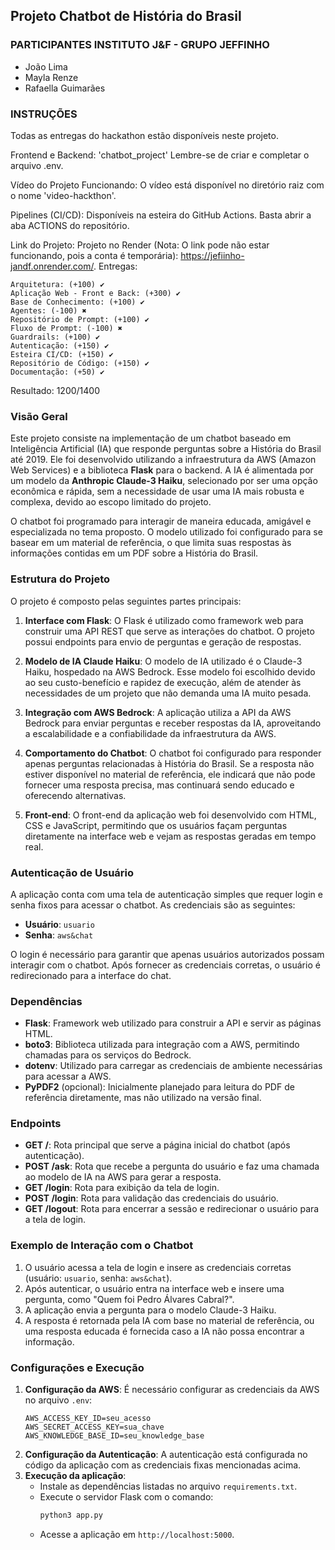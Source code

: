 ## Projeto Chatbot de História do Brasil

### PARTICIPANTES INSTITUTO J&F - GRUPO JEFFINHO
- João Lima
- Mayla Renze
- Rafaella Guimarães

### INSTRUÇÕES

Todas as entregas do hackathon estão disponíveis neste projeto.

Frontend e Backend: 'chatbot_project'
Lembre-se de criar e completar o arquivo .env.

Vídeo do Projeto Funcionando: O vídeo está disponível no diretório raiz com o nome 'video-hackthon'.

Pipelines (CI/CD): Disponíveis na esteira do GitHub Actions. Basta abrir a aba ACTIONS do repositório.

Link do Projeto: Projeto no Render (Nota: O link pode não estar funcionando, pois a conta é temporária): https://jefiinho-jandf.onrender.com/.
Entregas:

    Arquitetura: (+100) ✔️
    Aplicação Web - Front e Back: (+300) ✔️
    Base de Conhecimento: (+100) ✔️
    Agentes: (-100) ✖️
    Repositório de Prompt: (+100) ✔️
    Fluxo de Prompt: (-100) ✖️
    Guardrails: (+100) ✔️
    Autenticação: (+150) ✔️
    Esteira CI/CD: (+150) ✔️
    Repositório de Código: (+150) ✔️
    Documentação: (+50) ✔️

Resultado: 1200/1400

### Visão Geral

Este projeto consiste na implementação de um chatbot baseado em Inteligência Artificial (IA) que responde perguntas sobre a História do Brasil até 2019. Ele foi desenvolvido utilizando a infraestrutura da AWS (Amazon Web Services) e a biblioteca **Flask** para o backend. A IA é alimentada por um modelo da **Anthropic Claude-3 Haiku**, selecionado por ser uma opção econômica e rápida, sem a necessidade de usar uma IA mais robusta e complexa, devido ao escopo limitado do projeto.

O chatbot foi programado para interagir de maneira educada, amigável e especializada no tema proposto. O modelo utilizado foi configurado para se basear em um material de referência, o que limita suas respostas às informações contidas em um PDF sobre a História do Brasil.

### Estrutura do Projeto

O projeto é composto pelas seguintes partes principais:

1. **Interface com Flask**: O Flask é utilizado como framework web para construir uma API REST que serve as interações do chatbot. O projeto possui endpoints para envio de perguntas e geração de respostas.

2. **Modelo de IA Claude Haiku**: O modelo de IA utilizado é o Claude-3 Haiku, hospedado na AWS Bedrock. Esse modelo foi escolhido devido ao seu custo-benefício e rapidez de execução, além de atender às necessidades de um projeto que não demanda uma IA muito pesada.

3. **Integração com AWS Bedrock**: A aplicação utiliza a API da AWS Bedrock para enviar perguntas e receber respostas da IA, aproveitando a escalabilidade e a confiabilidade da infraestrutura da AWS.

4. **Comportamento do Chatbot**: O chatbot foi configurado para responder apenas perguntas relacionadas à História do Brasil. Se a resposta não estiver disponível no material de referência, ele indicará que não pode fornecer uma resposta precisa, mas continuará sendo educado e oferecendo alternativas.

5. **Front-end**: O front-end da aplicação web foi desenvolvido com HTML, CSS e JavaScript, permitindo que os usuários façam perguntas diretamente na interface web e vejam as respostas geradas em tempo real.

### Autenticação de Usuário

A aplicação conta com uma tela de autenticação simples que requer login e senha fixos para acessar o chatbot. As credenciais são as seguintes:

- **Usuário**: `usuario`
- **Senha**: `aws&chat`

O login é necessário para garantir que apenas usuários autorizados possam interagir com o chatbot. Após fornecer as credenciais corretas, o usuário é redirecionado para a interface do chat.

### Dependências

- **Flask**: Framework web utilizado para construir a API e servir as páginas HTML.
- **boto3**: Biblioteca utilizada para integração com a AWS, permitindo chamadas para os serviços do Bedrock.
- **dotenv**: Utilizado para carregar as credenciais de ambiente necessárias para acessar a AWS.
- **PyPDF2** (opcional): Inicialmente planejado para leitura do PDF de referência diretamente, mas não utilizado na versão final.

### Endpoints

- **GET /**: Rota principal que serve a página inicial do chatbot (após autenticação).
- **POST /ask**: Rota que recebe a pergunta do usuário e faz uma chamada ao modelo de IA na AWS para gerar a resposta.
- **GET /login**: Rota para exibição da tela de login.
- **POST /login**: Rota para validação das credenciais do usuário.
- **GET /logout**: Rota para encerrar a sessão e redirecionar o usuário para a tela de login.

### Exemplo de Interação com o Chatbot

1. O usuário acessa a tela de login e insere as credenciais corretas (usuário: `usuario`, senha: `aws&chat`).
2. Após autenticar, o usuário entra na interface web e insere uma pergunta, como "Quem foi Pedro Álvares Cabral?".
3. A aplicação envia a pergunta para o modelo Claude-3 Haiku.
4. A resposta é retornada pela IA com base no material de referência, ou uma resposta educada é fornecida caso a IA não possa encontrar a informação.

### Configurações e Execução

1. **Configuração da AWS**: É necessário configurar as credenciais da AWS no arquivo `.env`:
   ```
   AWS_ACCESS_KEY_ID=seu_acesso
   AWS_SECRET_ACCESS_KEY=sua_chave
   AWS_KNOWLEDGE_BASE_ID=seu_knowledge_base
   ```
2. **Configuração da Autenticação**: A autenticação está configurada no código da aplicação com as credenciais fixas mencionadas acima.
3. **Execução da aplicação**:
   - Instale as dependências listadas no arquivo `requirements.txt`.
   - Execute o servidor Flask com o comando:
     ```bash
     python3 app.py
     ```
   - Acesse a aplicação em `http://localhost:5000`.
